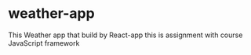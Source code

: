 # weather-app

This Weather  app that build by React-app
this is assignment  with course JavaScript  framework 
